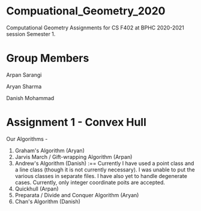 # Compuational_Geometry_2020
Computational Geometry Assignments for CS F402 at BPHC 2020-2021 session Semester 1. 

# Group Members
Arpan Sarangi

Aryan Sharma

Danish Mohammad

# Assignment 1 - Convex Hull
Our Algorithms - 
1. Graham's Algorithm (Aryan)
2. Jarvis March / Gift-wrapping Algorithm (Arpan)
3. Andrew's Algorithm (Danish) :==
    Currently I have used a point class and a line class (though it is not currently necessary). I was unable to put the various classes in separate files. I have also                       yet to handle degenerate cases. Currently, only integer coordinate poits are accepted.
4. Quickhull (Arpan)
5. Preparata / Divide and Conquer Algorithm (Aryan)
6. Chan's Algorithm (Danish)

